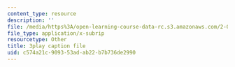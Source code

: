 ```yaml
---
content_type: resource
description: ''
file: /media/https%3A/open-learning-course-data-rc.s3.amazonaws.com/2-003sc-engineering-dynamics-fall-2011/c574a21c909353adab22b7b736de2990_9CPA6WG6mRo.srt
file_type: application/x-subrip
resourcetype: Other
title: 3play caption file
uid: c574a21c-9093-53ad-ab22-b7b736de2990
---
```

